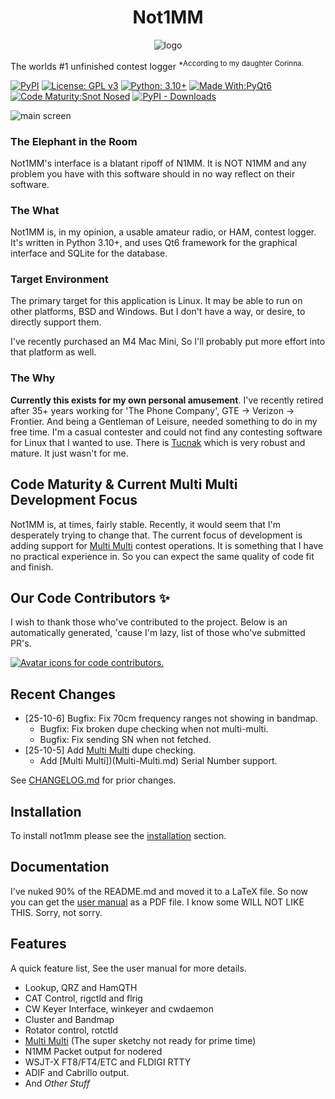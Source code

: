 <center>

# Not1MM
<!-- markdownlint-disable MD001 MD033 -->


 ![logo](https://github.com/mbridak/not1mm/raw/master/not1mm/data/k6gte.not1mm.svg)

</center>

 The worlds #1 unfinished contest logger <sup>*According to my daughter Corinna.<sup>

[![PyPI](https://img.shields.io/pypi/v/not1mm)](https://pypi.org/project/not1mm/)
[![License: GPL v3](https://img.shields.io/badge/License-GPLv3-blue.svg)](https://www.gnu.org/licenses/gpl-3.0)
[![Python: 3.10+](https://img.shields.io/badge/python-3.10+-blue.svg)](https://www.python.org/downloads/)
[![Made With:PyQt6](https://img.shields.io/badge/Made%20with-PyQt6-blue)](https://pypi.org/project/PyQt6/)
[![Code Maturity:Snot Nosed](https://img.shields.io/badge/Code%20Maturity-Snot%20Nosed-red)](https://xkcd.com/1695/)
[![PyPI - Downloads](https://img.shields.io/pypi/dm/not1mm)](https://pypi.org/project/not1mm/)

![main screen](https://github.com/mbridak/not1mm/raw/master/pic/main.png)

### The Elephant in the Room

Not1MM's interface is a blatant ripoff of N1MM. It is NOT N1MM and any problem
you have with this software should in no way reflect on their software.

### The What

Not1MM is, in my opinion, a usable amateur radio, or HAM, contest logger. It's
written in Python 3.10+, and uses Qt6 framework for the graphical interface
and SQLite for the database.

### Target Environment

The primary target for this application is Linux. It may be able to run on other
platforms, BSD and Windows. But I don't have a way, or desire, to directly support them.

I've recently purchased an M4 Mac Mini, So I'll probably put more effort into that platform as well.

### The Why

**Currently this exists for my own personal amusement**. I've recently retired
after 35+ years working for 'The Phone Company', GTE -> Verizon -> Frontier.
And being a Gentleman of Leisure, needed something to do in my free time.
I'm a casual contester and could not find any contesting software for Linux that
I wanted to use. There is [Tucnak](http://tucnak.nagano.cz/) which is very robust
and mature. It just wasn't for me.

## Code Maturity & Current Multi Multi Development Focus

Not1MM is, at times, fairly stable. Recently, it would seem that I'm desperately trying to change that. The current focus of development is adding support for [Multi Multi](Multi-Multi.md) contest operations. It is something that I have no practical experience in. So you can expect the same quality of code fit and finish.

## Our Code Contributors ✨

I wish to thank those who've contributed to the project. Below is an automatically
generated, 'cause I'm lazy, list of those who've submitted PR's.

<a href="https://github.com/mbridak/not1mm/graphs/contributors">
  <img src="https://contrib.rocks/image?repo=mbridak/not1mm" alt="Avatar icons for code contributors." />
</a>

## Recent Changes

- [25-10-6] Bugfix: Fix 70cm frequency ranges not showing in bandmap.
  - Bugfix: Fix broken dupe checking when not multi-multi.
  - Bugfix: Fix sending SN when not fetched.
- [25-10-5] Add [Multi Multi](Multi-Multi.md) dupe checking.
  - Add [Multi Multi])(Multi-Multi.md) Serial Number support.

See [CHANGELOG.md](CHANGELOG.md) for prior changes.

## Installation

To install not1mm please see the [installation](INSTALL.md) section.

## Documentation

I've nuked 90% of the README.md and moved it to a LaTeX file. So now you can get the [user manual](https://github.com/mbridak/not1mm/raw/master/not1mm.pdf) as a PDF file. I know some WILL NOT LIKE THIS. Sorry, not sorry.

## Features

A quick feature list, See the user manual for more details.

- Lookup, QRZ and HamQTH
- CAT Control, rigctld and flrig
- CW Keyer Interface, winkeyer and cwdaemon
- Cluster and Bandmap
- Rotator control, rotctld
- [Multi Multi](Multi-Multi.md) (The super sketchy not ready for prime time)
- N1MM Packet output for nodered
- WSJT-X FT8/FT4/ETC and FLDIGI RTTY
- ADIF and Cabrillo output.
- And *Other Stuff*
